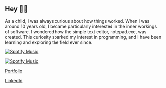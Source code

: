 ## Hey 👋🏼

As a child, I was always curious about how things worked. When I was around 10 years old, I became particularly interested in the inner workings of software. I wondered how the simple text editor, notepad.exe, was created. This curiosity sparked my interest in programming, and I have been learning and exploring the field ever since.

[![Spotify Music](https://stephenasuncion.dev/api/spotify?v=2&color=white#gh-dark-mode-only)](https://stephenasuncion.dev/api/spotify?v=2&color=white#gh-dark-mode-only)

[![Spotify Music](https://stephenasuncion.dev/api/spotify?v=2&color=black#gh-light-mode-only)](https://stephenasuncion.dev/api/spotify?v=2&color=black#gh-light-mode-only)

[Portfolio](https://stephenasuncion.dev)

[LinkedIn](https://www.linkedin.com/in/stephenasuncion/)